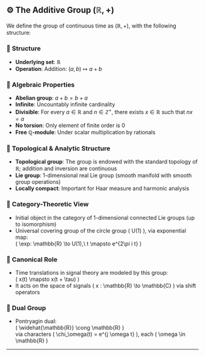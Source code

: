 ## ⚙️ The Additive Group $(\mathbb{R}, +)$

We define the group of continuous time as $(\mathbb{R}, +)$, with the following structure:

### 🔹 Structure
- **Underlying set**: $\mathbb{R}$
- **Operation**: Addition: $(a, b) \mapsto a + b$

### 🔹 Algebraic Properties
- **Abelian group**: $a + b = b + a$
- **Infinite**: Uncountably infinite cardinality
- **Divisible**: For every $a \in \mathbb{R}$ and $n \in \mathbb{Z}^+$, there exists $x \in \mathbb{R}$ such that  $nx = a$
- **No torsion**: Only element of finite order is $0$
- **Free $\mathbb{Q}$-module**: Under scalar multiplication by rationals

### 🔹 Topological & Analytic Structure
- **Topological group**: The group is endowed with the standard topology of $\mathbb{R}$; addition and inversion are continuous
- **Lie group**: 1-dimensional real Lie group (smooth manifold with smooth group operations)
- **Locally compact**: Important for Haar measure and harmonic analysis

### 🔹 Category-Theoretic View
- Initial object in the category of 1-dimensional connected Lie groups (up to isomorphism)
- Universal covering group of the circle group \( U(1) \), via exponential map:  
  \( \exp: \mathbb{R} \to U(1),\ t \mapsto e^{2\pi i t} \)

### 🔹 Canonical Role
- Time translations in signal theory are modeled by this group:  
  \( x(t) \mapsto x(t + \tau) \)
- It acts on the space of signals \( x : \mathbb{R} \to \mathbb{C} \) via shift operators

### 🔹 Dual Group
- Pontryagin dual:  
  \( \widehat{\mathbb{R}} \cong \mathbb{R} \)  
  via characters \( \chi_\omega(t) = e^{j \omega t} \), each \( \omega \in \mathbb{R} \)

---
